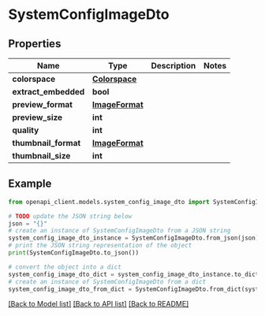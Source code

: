 # SystemConfigImageDto


## Properties

Name | Type | Description | Notes
------------ | ------------- | ------------- | -------------
**colorspace** | [**Colorspace**](Colorspace.md) |  | 
**extract_embedded** | **bool** |  | 
**preview_format** | [**ImageFormat**](ImageFormat.md) |  | 
**preview_size** | **int** |  | 
**quality** | **int** |  | 
**thumbnail_format** | [**ImageFormat**](ImageFormat.md) |  | 
**thumbnail_size** | **int** |  | 

## Example

```python
from openapi_client.models.system_config_image_dto import SystemConfigImageDto

# TODO update the JSON string below
json = "{}"
# create an instance of SystemConfigImageDto from a JSON string
system_config_image_dto_instance = SystemConfigImageDto.from_json(json)
# print the JSON string representation of the object
print(SystemConfigImageDto.to_json())

# convert the object into a dict
system_config_image_dto_dict = system_config_image_dto_instance.to_dict()
# create an instance of SystemConfigImageDto from a dict
system_config_image_dto_from_dict = SystemConfigImageDto.from_dict(system_config_image_dto_dict)
```
[[Back to Model list]](../README.md#documentation-for-models) [[Back to API list]](../README.md#documentation-for-api-endpoints) [[Back to README]](../README.md)


